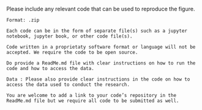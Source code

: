Please include any relevant code that can be used to reproduce the figure.

    Format: .zip

    Each code can be in the form of separate file(s) such as a jupyter notebook, jupyter book, or other code file(s).

    Code written in a proprietaty software format or language will not be accepted. We require the code to be open source.

    Do provide a ReadMe.md file with clear instructions on how to run the code and how to access the data.

    Data : Please also provide clear instructions in the code on how to access the data used to conduct the research.

    You are welcome to add a link to your code’s repository in the ReadMe.md file but we require all code to be submitted as well.

